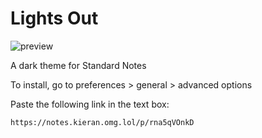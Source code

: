# Lights Out

![preview](https://raw.githubusercontent.com/m00t316/lights-out/main/lights-out-preview.png)

A dark theme for Standard Notes

To install, go to preferences > general > advanced options

Paste the following link in the text box:
```
https://notes.kieran.omg.lol/p/rna5qVOnkD
```
